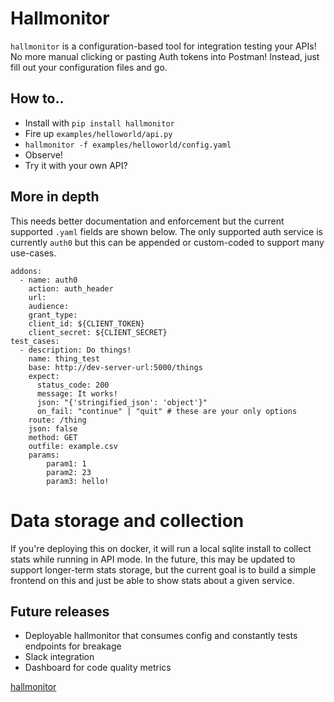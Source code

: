 # Hallmonitor

`hallmonitor` is a configuration-based tool for integration testing your APIs! No more manual clicking or pasting Auth tokens into Postman! Instead, just fill out your configuration files and go.

## How to..
- Install with `pip install hallmonitor`
- Fire up `examples/helloworld/api.py`
- `hallmonitor -f examples/helloworld/config.yaml`
- Observe!
- Try it with your own API?

## More in depth

This needs better documentation and enforcement but the current supported `.yaml` fields are shown below. The only supported auth service is currently `auth0` but this can be appended or custom-coded to support many use-cases.

```
addons:
  - name: auth0
    action: auth_header
    url:
    audience:
    grant_type:
    client_id: ${CLIENT_TOKEN}
    client_secret: ${CLIENT_SECRET}
test_cases:
  - description: Do things!
    name: thing_test
    base: http://dev-server-url:5000/things
    expect:
      status_code: 200
      message: It works!
      json: "{'stringified_json': 'object'}"
      on_fail: "continue" | "quit" # these are your only options
    route: /thing
    json: false
    method: GET
    outfile: example.csv
    params:
        param1: 1
        param2: 23
        param3: hello!
```

# Data storage and collection

If you're deploying this on docker, it will run a local sqlite install to collect stats while
running in API mode. In the future, this may be updated to support longer-term stats storage, but the current
goal is to build a simple frontend on this and just be able to show stats about a given service. 


## Future releases
- Deployable hallmonitor that consumes config and constantly tests endpoints for breakage
- Slack integration
- Dashboard for code quality metrics

[hallmonitor](https://i.pinimg.com/originals/99/dd/44/99dd445c0549fbcf7783737ff1edee10.jpg)
